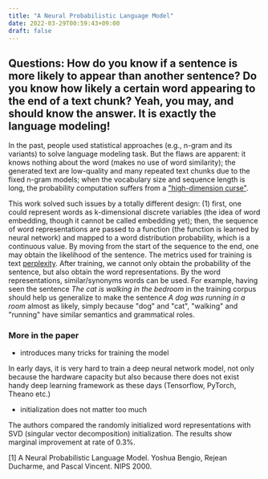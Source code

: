 ```yaml
---
title: "A Neural Probabilistic Language Model"
date: 2022-03-29T00:59:43+09:00
draft: false
---
```


## Questions: How do you know if a sentence is more likely to appear than another sentence? Do you know how likely a certain word appearing to the end of a text chunk? Yeah, you may, and should know the answer. It is exactly the language modeling! 

In the past, people used statistical approaches (e.g., n-gram and its variants) to solve language modeling task. But the flaws are apparent: it knows nothing about the word (makes no use of word similarity); the generated text are low-quality and many repeated text chunks due to the fixed n-gram models; when the vocabulary size and sequence length is long, the probability computation suffers from a ["high-dimension curse"](https://en.wikipedia.org/wiki/Curse_of_dimensionality).

This work solved such issues by a totally different design: (1) first, one could represent words as k-dimensional discrete variables (the idea of word embedding, though it cannot be called embedding yet); then, the sequence of word representations are passed to a function (the function is learned by neural network) and mapped to a word distribution probability, which is a continuous value. By moving from the start of the sequence to the end, one may obtain the likelihood of the sentence. 
The metrics used for training is text [perplexity](https://en.wikipedia.org/wiki/Perplexity). After training, we cannot only obtain the probability of the sentence, but also obtain the word representations. 
By the word representations, similar/synonyms words can be used. For example, having seen the sentence _The
cat is walking in the bedroom_ in the training corpus should help us generalize to make the sentence _A dog was running in a room_ almost as likely, simply because "dog" and "cat", "walking"
and "running" have similar semantics and grammatical roles. 

### More in the paper
- introduces many tricks for training the model

In early days, it is very hard to train a deep neural network model, not only because the hardware capacity but also because there does not exist handy deep learning framework as these days (Tensorflow, PyTorch, Theano etc.)

- initialization does not matter too much

The authors compared the randomly initialized word representations with SVD (singular vector decomposition) initialization. The results show marginal improvement at rate of 0.3%.


[1] A Neural Probabilistic Language Model. Yoshua Bengio, Rejean Ducharme, and Pascal Vincent. NIPS 2000.